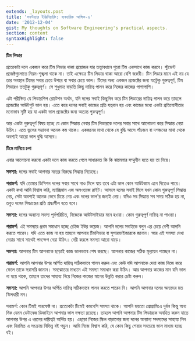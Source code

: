 ```yaml
---
extends: _layouts.post
title: 'সফটয়্যার ইঞ্জিনিয়ারিং: ব্যবহারিক আঙ্গিক-৬'
date: '2012-12-04'
gist: My thoughts on Software Engineering's practical aspects.
section: content
syntaxHighlight: false
---
```


**টিম লিডার**

প্রত্যেকটা দলে একজন করে টিম লিডার থাকা প্রয়োজন যার তত্ত্বাবধানে পুরো টিম একসাথে কাজ করবে। স্টুডেন্ট প্রজেক্টগুলোতে নিয়ম-শৃঙ্খলা থাকে না। তাই এক্ষেত্রে টিম লিডার থাকা আরো বেশি জরুরী। টিম লিডার মানে এই নয় যে তার অবস্থান টিমের সবার চেয়ে উপরে বা সবার চেয়ে ভাল। টিমের অন্য একজন প্রজেক্টের জন্য যতটুকু গুরুত্বপূর্ণ, টিম লিডারও ততটুকু গুরুত্বপূর্ণ। সে শুধুমাত্র বাড়তি কিছু দায়িত্ব পালন করে নিজের কাজের পাশাপাশি।

এটা পরীক্ষিত যে লিডারশিপ রোটেশন অর্থাৎ, যদি দলের সবাই কিছুদিন করে টিম লিডারের দায়িত্ব পালন করে তাহলে প্রজেক্টের আউটপুট ভাল হয়। এতে করে দলের সবাই কাজের প্রতি যত্নবান হয় এবং কাজের মধ্যে একটা প্রতিযোগীতার মনোভাব সৃষ্টি হয় যা একটা ভাল প্রজেক্টের জন্য অত্যন্ত গুরুত্বপূর্ণ।

আর একটা গুরুত্বপূর্ণ বিষয় হচ্ছে যে কোন সিদ্ধান্ত নেবার টিম লিডারকে দলের সবার সাথে আলোচনা করে সিদ্ধান্ত নেয়া উচিৎ। এতে ভুলের সম্ভাবনা অনেক কম থাকে। একজনের মাথা থেকে যে বুদ্ধি আসে পাঁচজন বা দশজনের মাথা থেকে অবশ্যই আরো ভাল বুদ্ধি আসবে।

**টিমে মানিয়ে চলা**

এবার আলোচনা করবো একটা দলে কাজ করতে গেলে সাধারনত কি কি ঝামেলার সম্মুখীন হতে হয় তা নিয়ে।

**সমস্যা:** দলের সবাই আপনার মতের বিরুদ্ধে সিদ্ধান্ত নিয়েছে।

**পরামর্শ:** যদি তোমার ডিসিশন দলের সবার সাথে নাও মিলে যায় তবে এটা ভাল কোন আউটকাম এনে দিতেও পারে। একটা কথা আমি বিশ্বাস করি, ম্যাক্সিমাম এজ অলওয়েজ রাইট। আসলে দলের সবাই মিলে যখন কোন গুরুত্বপূর্ণ সিদ্ধান্ত নেয়, সেটা অবশ্যই অনেক ভেবে চিন্তে নেয় এবং দলের ভাল'র জন্যই নেয়। যদিও সব সিদ্ধান্ত সব সময় সঠিক হয় না, তবুও দলের সিদ্ধান্তের প্রতি শ্রদ্ধাশীল হতে হবে।

**সমস্যা:** দলের অন্যান্য সদস্য পূর্বপরিচিত, নিজেকে আউটসাইডার মনে হওয়া। কোন গুরুত্বপূর্ণ দায়িত্ব না পাওয়া।

**পরামর্শ:** এই সমস্যার প্রথম সমাধান হচ্ছে রেইজ ইউর ভয়েজ। আপনি দলের সবাইকে বলুন এর চেয়ে বেশী আপনি করতে পারেন। যদি এতে কাজ না হয় তাহলে আপনার টিমলিডার বা সুপারভাইজারকে জানান। আর এই সমস্যা দেখা দেয়ার সাথে সাথেই পদক্ষেপ নেয়া উচিৎ। দেরী করলে সমস্যা আরো বাড়ে।

**সমস্যা:** আপনার টিম আপনাকে ছাড়াই কাজ ভালভাবে শেষ করছে। আপনার কাজের সঠিক মূল্যায়ন পাচ্ছেন না।

**পরামর্শ:** আপনি আপনার উপর অর্পিত দায়িত্ব সঠিকভাবে পালন করুন এবং কেউ যদি আপনাকে দেয়া কাজ নিজে করে ফেলে তাকে সরাসরি জানান। সমঝোতার মাধ্যমে এই সমস্যা সমাধান করা উচিৎ। আর আপনার কাজের মান যদি ভাল না হয়ে থাকে, তাহলে তাদের সাহায্য নিয়ে নিজের কাজের মানের উন্নতি করার চেষ্টা করুন।

**সমস্যা:** আপনি আপনার উপর অর্পিত দায়িত্ব সঠিকভাবে পালন করতে পারেন নি। আপনি আপনার দলের অন্যদের মত স্কিলধারী নন।

পরামর্শ: কোন টিমই পারফেক্ট না। প্রত্যেকটা টিমেই কমবেশি সমস্যা থাকে। আপনি হয়তো প্রোগ্রামিংএ দূর্বল কিন্তু অন্য দিক যেমন ডেটাবেজ ডিজাইনে আপনার ভাল দক্ষতা রয়েছে। তাহলে আপনি আপনার টিম লিডারকে অবহিত করুন যাতে আপনার উপর এ ধরনের দায়িত্বই অর্পিত হয়। এছাড়া নিজের স্কিল বাড়ানোর জন্য দলের অন্যান্য সদস্যদের সাহায্য নিন এবং নিয়মিত এ সংক্রান্ত বিভিন্ন বই পড়ুন। আমি নিজে বিশ্বাস করি, যে কোন কিছু শেয়ার সবচেয়ে ভাল মাধ্যম হচ্ছে বই।
